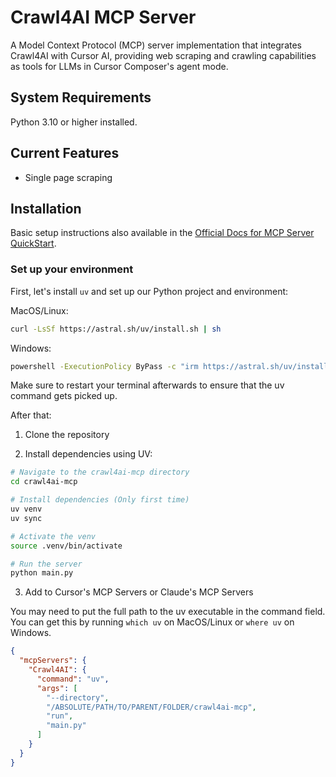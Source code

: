 # Crawl4AI MCP Server

A Model Context Protocol (MCP) server implementation that integrates Crawl4AI with Cursor AI, providing web scraping and crawling capabilities as tools for LLMs in Cursor Composer's agent mode.

## System Requirements

Python 3.10 or higher installed.

## Current Features

- Single page scraping

## Installation

Basic setup instructions also available in the [Official Docs for MCP Server QuickStart](https://modelcontextprotocol.io/quickstart/server#why-claude-for-desktop-and-not-claude-ai).

### Set up your environment

First, let's install `uv` and set up our Python project and environment:

MacOS/Linux:

```bash
curl -LsSf https://astral.sh/uv/install.sh | sh
```

Windows:

```bash
powershell -ExecutionPolicy ByPass -c "irm https://astral.sh/uv/install.ps1 | iex"
```

Make sure to restart your terminal afterwards to ensure that the uv command gets picked up.

After that:

1. Clone the repository

2. Install dependencies using UV:

```bash
# Navigate to the crawl4ai-mcp directory
cd crawl4ai-mcp

# Install dependencies (Only first time)
uv venv
uv sync

# Activate the venv
source .venv/bin/activate

# Run the server
python main.py
```

3. Add to Cursor's MCP Servers or Claude's MCP Servers

You may need to put the full path to the uv executable in the command field. You can get this by running `which uv` on MacOS/Linux or `where uv` on Windows.

```json
{
  "mcpServers": {
    "Crawl4AI": {
      "command": "uv",
      "args": [
        "--directory",
        "/ABSOLUTE/PATH/TO/PARENT/FOLDER/crawl4ai-mcp",
        "run",
        "main.py"
      ]
    }
  }
}
```
